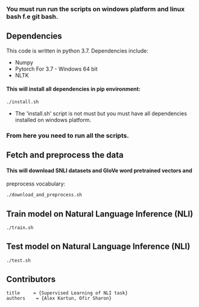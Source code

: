 ### You must run run the scripts on windows platform and linux bash f.e git bash.
## Dependencies
This code is written in python 3.7. Dependencies include:
* Numpy
* Pytorch For 3.7 - Windows 64 bit
* NLTK
#### This will install all dependencies in pip environment:
```bash
./install.sh
```
* The 'install.sh' script is not must but you must have all dependencies installed on windows platform.
### From here you need to run all the scripts.
## Fetch and preprocess the data
#### This will download SNLI datasets and GloVe word pretrained vectors and
preprocess vocabulary:
```bash
./download_and_preprocess.sh
```
## Train model on Natural Language Inference (NLI)
```bash
./train.sh
```
## Test model on Natural Language Inference (NLI)
```bash
./test.sh
```
## Contributors
```
title     = {Supervised Learning of NLI task}
authors    = {Alex Kartun, Ofir Sharon}
```
